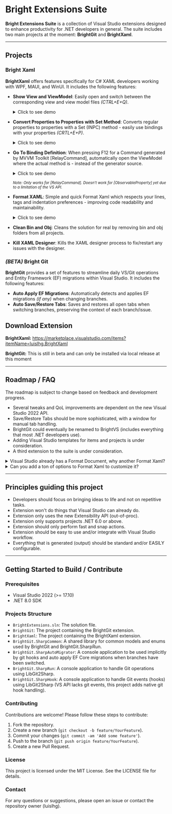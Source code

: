 # Bright Extensions Suite

**Bright Extensions Suite** is a collection of Visual Studio extensions designed to enhance productivity for .NET developers in general.
The suite includes two main projects at the moment: **BrightGit** and **BrightXaml**.

---
## Projects

### Bright Xaml 

**BrightXaml** offers features specifically for C# XAML developers working with WPF, MAUI, and WinUI. It includes the following features:

- **Show View and ViewModel**: Easily open and switch between the corresponding view and view model files _(CTRL+E+Q)_.
  <details>
    <summary>Click to see demo</summary>
    <img src="https://github.com/user-attachments/assets/2f30bab8-32d0-4d25-988f-208dd86a77a0" width="85%" />
  </details>
  
- **Convert Properties to Properties with Set Method**: Converts regular properties to properties with a Set (INPC) method - easily use bindings with your properties _(CRTL+E+P)_.
  <details>
    <summary>Click to see demo</summary>
    <img src="https://github.com/user-attachments/assets/c8c0e95f-cf03-43b0-bffb-a156d687e9b2" width="85%" />
  </details>

- **Go To Binding Definition**: When pressing F12 for a Command generated by MVVM Toolkit [RelayCommand], automatically open the ViewModel where the actual method is - instead of the generator source.
  <details>
    <summary>Click to see demo</summary>
    <img src="https://github.com/user-attachments/assets/0821d763-13b5-45ec-aec1-fc3d6495a825" width="85%" />
  </details>

  <sub>_Note: Only works for [RelayCommand]. Doesn't work for [ObservableProperty] yet due to a limitation of the VS API._<sub>

- **Format XAML**: Simple and quick Format Xaml which respects your lines, tags and indentation preferences - improving code readability and maintainability. 
  <details>
    <summary>Click to see demo</summary>
    <img src="https://github.com/user-attachments/assets/dc36425a-403d-4ac5-b8bb-74dfc35aaaf9" width="85%" />
  </details>

- **Clean Bin and Obj**: Cleans the solution for real by removing bin and obj folders from all projects.
- **Kill XAML Designer**: Kills the XAML designer process to fix/restart any issues with the designer.

### _(BETA)_ Bright Git

**BrightGit** provides a set of features to streamline daily VS/Git operations and Entity Framework (EF) migrations within Visual Studio. It includes the following features:

- **Auto Apply EF Migrations**: Automatically detects and applies EF migrations _(if any)_ when changing branches.
- **Auto Save/Restore Tabs**: Saves and restores all open tabs when switching branches, preserving the context of each branch/issue.

## Download Extension

**BrightXaml:** https://marketplace.visualstudio.com/items?itemName=luislhg.BrightXaml

**BrightGit:** This is still in beta and can only be installed via local release at this moment

---
## Roadmap / FAQ

The roadmap is subject to change based on feedback and development progress.

- Several tweaks and QoL improvements are dependent on the new Visual Studio 2022 API.
- Save/Restore Tabs should be more sophisticated, with a window for manual tab handling.
- BrightGit could eventually be renamed to BrightVS (includes everything that most .NET developers use).
- Adding Visual Studio templates for items and projects is under consideration.
- A third extension to the suite is under consideration.

<details>
  <summary>Visual Studio already has a Format Document, why another Format Xaml?</summary>
  Visual Studio Format Document has only two options to format the Xaml. It will either MERGE ALL Tags into a single line or SPLIT ALL Tags into separate lines, it doesn't respect your line indentation or structure preferences.
  
  The extension's Format Xaml is supposed to be very quick and straight forward, to simply fix this lackluster Visual Studio native format document.
</details>
<details>
  <summary>Can you add a ton of options to Format Xaml to customize it?</summary>
  The extension's Format Xaml is supposed to be very quick and straight forward, to simply fix this lackluster Visual Studio native format document.
  
  Very simple customizations and options are welcome, but, if you need something more tuned to your needs, please refer to XamlStyler which is an extension specifically made for this.
</details>

---
## Principles guiding this project
- Developers should focus on bringing ideas to life and not on repetitive tasks.
- Extension won't do things that Visual Studio can already do.
- Extension only uses the new Extensibility API (out-of-proc).
- Extension only supports projects .NET 6.0 or above.
- Extension should only perform fast and snap actions.
- Extension should be easy to use and/or integrate with Visual Studio workflow.
- Everything that is generated (output) should be standard and/or EASILY configurable.

---
## Getting Started to Build / Contribute

### Prerequisites

- Visual Studio 2022 (>= 17.10)
- .NET 8.0 SDK

### Projects Structure

- `BrightExtensions.sln`: The solution file.
- `BrightGit`: The project containing the BrightGit extension.
- `BrightXaml`: The project containing the BrightXaml extension.
- `BrightGit.SharpCommon`: A shared library for common models and enums used by BrightGit and BrightGit.SharpRun.
- `BrightGit.SharpAutoMigrator`: A console application to be used implicitly by git hooks and auto apply EF Core migrations when branches have been switched.
- `BrightGit.SharpRun`: A console application to handle Git operations using LibGit2Sharp.
- `BrightGit.SharpHook`: A console application to handle Git events (hooks) using LibGit2Sharp (VS API lacks git events, this project adds native git hook handling).

### Contributing

Contributions are welcome! Please follow these steps to contribute:

1. Fork the repository.
2. Create a new branch (`git checkout -b feature/YourFeature`).
3. Commit your changes (`git commit -am 'Add some feature'`).
4. Push to the branch (`git push origin feature/YourFeature`).
5. Create a new Pull Request.

### License

This project is licensed under the MIT License. See the LICENSE file for details.

### Contact

For any questions or suggestions, please open an issue or contact the repository owner (luislhg).

